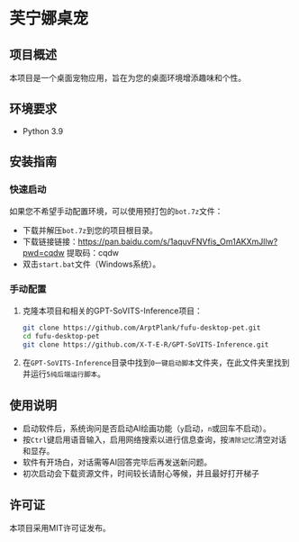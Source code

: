 # 芙宁娜桌宠

## 项目概述
本项目是一个桌面宠物应用，旨在为您的桌面环境增添趣味和个性。

## 环境要求
- Python 3.9

## 安装指南

### 快速启动
如果您不希望手动配置环境，可以使用预打包的`bot.7z`文件：
- 下载并解压`bot.7z`到您的项目根目录。
- 下载链接链接：https://pan.baidu.com/s/1aquvFNVfis_Om1AKXmJllw?pwd=cqdw 提取码：cqdw 
- 双击`start.bat`文件（Windows系统）。

### 手动配置
1. 克隆本项目和相关的GPT-SoVITS-Inference项目：
   ```bash
   git clone https://github.com/ArptPlank/fufu-desktop-pet.git
   cd fufu-desktop-pet
   git clone https://github.com/X-T-E-R/GPT-SoVITS-Inference.git
   ```
2. 在`GPT-SoVITS-Inference`目录中找到`0一键启动脚本`文件夹，在此文件夹里找到并运行`5纯后端运行脚本`。

## 使用说明
- 启动软件后，系统询问是否启动AI绘画功能（`y`启动，`n`或回车不启动）。
- 按`Ctrl`键启用语音输入，启用网络搜索以进行信息查询，按`清除记忆`清空对话和显存。
- 软件有开场白，对话需等AI回答完毕后再发送新问题。
- 初次启动会下载资源文件，时间较长请耐心等候，并且最好打开梯子

## 许可证
本项目采用MIT许可证发布。
